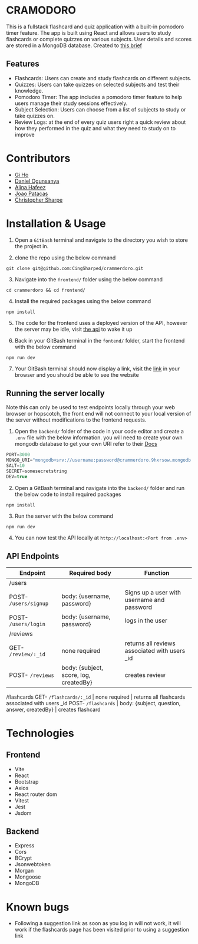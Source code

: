 # CRAMODORO
This is a fullstack flashcard and quiz application with a built-in pomodoro timer feature. The app is built using React and allows users to study flashcards or complete quizzes on various subjects. User details and scores are stored in a MongoDB database. Created to [this brief](https://gist.github.com/rom-30/d1a5665ecffb47c3ce7e1c4756271517)

## Features 
- Flashcards: Users can create and study flashcards on different subjects.
- Quizzes: Users can take quizzes on selected subjects and test their knowledge.
- Pomodoro Timer: The app includes a pomodoro timer feature to help users manage their study sessions effectively.
- Subject Selection: Users can choose from a list of subjects to study or take quizzes on.
- Review Logs: at the end of every quiz users right a quick review about how they performed in the quiz and what they need to study on to improve

# Contributors
- [Gi Ho](https://github.com/ThegeralbeanQD)
- [Daniel Ogunsanya](https://github.com/danteoguns11)
- [Alina Hafeez](https://github.com/Linaintech)
- [Joao Patacas](https://github.com/jpatacas)
- [Christopher Sharpe](https://github.com/CingSharped)

# Installation & Usage
1. Open a ```GitBash``` terminal and navigate to the directory you wish to store the project in.

2. clone the repo using the below command
```
git clone git@github.com:CingSharped/crammerdoro.git
```
3. Navigate into the ```frontend/``` folder using the below command
```
cd crammerdoro && cd frontend/
```
4. Install the required packages using the below command
```
npm install
```
5. The code for the frontend uses a deployed version of the API, however the server may be idle, visit [the api](https://crammerdoro-backend.onrender.com/) to wake it up

6. Back in your GitBash terminal in the ```fontend/``` folder, start the frontend with the below command
```
npm run dev
```
7. Your GitBash terminal should now display a link, visit the [link](http://localhost:5173/) in your browser and you should be able to see the website

## Running the server locally
Note this can only be used to test endpoints locally through your web browser or hopscotch, the front end will not connect to your local version of the server without modifications to the frontend requests.

1. Open the ```backend/``` folder of the code in your code editor and create a ```.env``` file with the below information. you will need to create your own mongodb database to get your own URI refer to their [Docs](https://www.mongodb.com/docs/drivers/node/current/)

```js .env
PORT=3000
MONGO_URI="mongodb+srv://username:password@crammerdoro.9hxrsow.mongodb.net/database?retryWrites=true&w=majority"  
SALT=10
SECRET=somesecretstring
DEV=true
```

2. Open a GitBash terminal and navigate into the ```backend/``` folder and run the below code to install required packages
```
npm install
```
3. Run the server with the below command
```
npm run dev
```
4. You can now test the API locally at ```http://localhost:<Port from .env>```



## API Endpoints
Endpoint|Required body|Function
---|---|---
/users | | 
POST- ```/users/signup``` | body: {username, password} | Signs up a user with username and password
POST- ```/users/login``` | body: {username, password} | logs in the user
/reviews | |
GET- ```/review/:_id``` | none required | returns all reviews associated with users _id
POST- ```/reviews``` | body: {subject, score, log, createdBy} | creates review
/flashcards
GET- ```/flashcards/:_id``` | none required | returns all flashcards associated with users _id
POST- ```/flashcards``` | body: {subject, question, answer, createdBy} | creates flashcard

# Technologies
## Frontend
- Vite
- React
- Bootstrap
- Axios
- React router dom
- Vitest
- Jest
- Jsdom

## Backend
- Express
- Cors
- BCrypt
- Jsonwebtoken
- Morgan
- Mongoose
- MongoDB


# Known bugs
- Following a suggestion link as soon as you log in will not work, it will work if the flashcards page has been visited prior to using a suggestion link